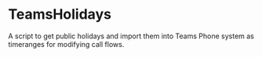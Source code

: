 # TeamsHolidays
A script to get public holidays and import them into Teams Phone system as timeranges for modifying call flows. 
